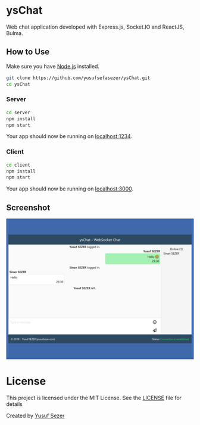 # ysChat

Web chat application developed with Express.js, Socket.IO and ReactJS, Bulma.

## How to Use

Make sure you have [Node.js](http://nodejs.org/) installed.

```sh
git clone https://github.com/yusufsefasezer/ysChat.git
cd ysChat
```

### Server

```sh
cd server
npm install
npm start
```

Your app should now be running on [localhost:1234](http://localhost:1234/).

### Client

```sh
cd client
npm install
npm start
```

Your app should now be running on [localhost:3000](http://localhost:3000/).

## Screenshot
![user](screen/user.png)


# License
This project is licensed under the MIT License. See the [LICENSE](LICENSE) file for details

Created by [Yusuf Sezer](https://www.yusufsezer.com)

